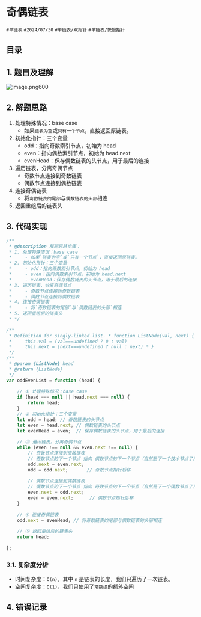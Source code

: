 
# 奇偶链表


`#单链表`  `#2024/07/30`  `#单链表/双指针` `#单链表/快慢指针`  


## 目录
<!-- toc -->
 ## 1. 题目及理解 

![image.png600](https://832-1310531898.cos.ap-beijing.myqcloud.com/202407300802267.png?imageSlim)

## 2. 解题思路

1. 处理特殊情况：base case
    - 如果`链表为空`或`只有一个节点`，直接返回原链表。
2. 初始化指针：三个变量
    - odd：指向奇数索引节点，初始为 head
    - even：指向偶数索引节点，初始为 head.next
    - evenHead：保存偶数链表的头节点，用于最后的连接
3. 遍历链表，分离奇偶节点
    - 奇数节点连接到奇数链表
    - 偶数节点连接到偶数链表
4. 连接奇偶链表
    - 将`奇数链表的尾部`与`偶数链表的头部`相连
5. 返回重组后的链表头

## 3. 代码实现

```javascript
/**  
 * @description 解题思路步骤：  
 * 1. 处理特殊情况：base case  
 *     - 如果`链表为空`或`只有一个节点`，直接返回原链表。  
 * 2. 初始化指针：三个变量  
 *     - odd：指向奇数索引节点，初始为 head  
 *     - even：指向偶数索引节点，初始为 head.next  
 *     - evenHead：保存偶数链表的头节点，用于最后的连接  
 * 3. 遍历链表，分离奇偶节点  
 *     - 奇数节点连接到奇数链表  
 *     - 偶数节点连接到偶数链表  
 * 4. 连接奇偶链表  
 *     - 将`奇数链表的尾部`与`偶数链表的头部`相连  
 * 5. 返回重组后的链表头  
 * */  
  
/**  
 * Definition for singly-linked list. * function ListNode(val, next) {  
 *     this.val = (val===undefined ? 0 : val)  
 *     this.next = (next===undefined ? null : next) * }  
 */  
/**  
 * @param {ListNode} head  
 * @return {ListNode}  
 */  
var oddEvenList = function (head) {  
  
    // ① 处理特殊情况：base case  
    if (head === null || head.next === null) {  
        return head;  
    }  
    // ② 初始化指针：三个变量  
    let odd = head; // 奇数链表的头节点  
    let even = head.next; // 偶数链表的头节点  
    let evenHead = even;  // 保存偶数链表的头节点，用于最后的连接  
  
    // ③ 遍历链表，分离奇偶节点  
    while (even !== null && even.next !== null) {  
        // 奇数节点连接到奇数链表  
        // 奇数节点的下一个节点 指向 偶数节点的下一个节点（自然是下一个技术节点了）  
        odd.next = even.next; 
        odd = odd.next;       // 奇数节点指针后移  
  
        // 偶数节点连接到偶数链表  
        // 偶数节点的下一个节点 指向 奇数节点的下一个节点（自然是下一个偶数节点了）  
        even.next = odd.next;  
        even = even.next;      // 偶数节点指针后移  
    }  
  
    // ④ 连接奇偶链表  
    odd.next = evenHead; // 将奇数链表的尾部与偶数链表的头部相连  
  
    // ⑤ 返回重组后的链表头  
    return head;  
  
};
```

### 3.1. 复杂度分析

- 时间复杂度：`O(n)`，其中 `n` 是链表的长度，我们只遍历了一次链表。 
- 空间复杂度：`O(1)`，我们只使用了`常数级`的额外空间

## 4. 错误记录